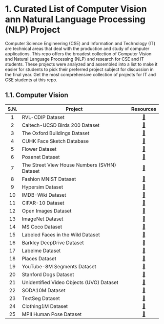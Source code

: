 # 1. Curated List of Computer Vision ann Natural Language Processing (NLP) Project

Computer Science Engineering (CSE) and Information and Technology (IT) are technical areas that deal with the production and study of computer applications. This repo offers the broadest collection of Computer Vision and Natural Language Processing (NLP) and research for CSE and IT students.  These projects were analyzed and assembled into a list to make it easier for students to pick their preferred project subject for discussion in the final year. Get the most comprehensive collection of projects for IT and CSE students at this repo. 

## 1.1. Computer Vision 

| S.N. | Project | Resources | 
| :------: | ------- | :--------: |
| 1 | RVL-CDIP Dataset | [🔗](https://www.cs.cmu.edu/~aharley/rvl-cdip/) |
| 2 | Caltech-UCSD Birds 200 Dataset | [🔗](http://www.vision.caltech.edu/visipedia/CUB-200.html) |
| 3 | The Oxford Buildings Dataset  | [🔗](https://www.robots.ox.ac.uk/~vgg/data/oxbuildings/index.html) |
| 4 | CUHK Face Sketch Database  | [🔗]( http://mmlab.ie.cuhk.edu.hk/archive/facesketch.html) |
| 5 | Flower Dataset | [🔗](https://www.robots.ox.ac.uk/~vgg/data/flowers/index.html) |
| 6 | Posenet Dataset  | [🔗](https://github.com/tensorflow/tfjs-models/tree/master/posenet) |
| 7 | The Street View House Numbers (SVHN) Dataset | [🔗](http://ufldl.stanford.edu/housenumbers/) |
| 8 | Fashion MNIST Dataset | [🔗](http://yann.lecun.com/exdb/mnist/) |
| 9 | Hypersim Dataset | [🔗](https://github.com/apple/ml-hypersim) |
| 10 | IMDB-Wiki Dataset | [🔗](https://data.vision.ee.ethz.ch/cvl/rrothe/imdb-wiki/) |
| 11 | CIFAR-10 Dataset | [🔗](http://www.cs.toronto.edu/~kriz/cifar.html) |
| 12 | Open Images Dataset | [🔗](https://storage.googleapis.com/openimages/web/index.html) |
| 13 | ImageNet Dataset | [🔗](https://image-net.org/) |
| 14 | MS Coco Dataset | [🔗](https://cocodataset.org/#home) |
| 15 | Labeled Faces in the Wild Dataset | [🔗](http://vis-www.cs.umass.edu/lfw/) |
| 16 | Barkley DeepDrive Dataset | [🔗](https://www.bdd100k.com/) |
| 17 | Labelme Dataset | [🔗](http://places.csail.mit.edu/index.html) |
| 18 | Places Dataset | [🔗](http://labelme.csail.mit.edu/Release3.0/browserTools/php/dataset.php) |
| 19 | YouTube-8M Segments Dataset | [🔗](https://research.google.com/youtube8m/download.html) |
| 20 | Stanford Dogs Dataset | [🔗](http://vision.stanford.edu/aditya86/ImageNetDogs/) |
| 21 | Unidentified Video Objects (UVO) Dataset | [🔗](https://sites.google.com/view/unidentified-video-object/home) |
| 22 | SODA10M Dataset  | [🔗](https://soda-2d.github.io/index.html) |
| 23 | TextSeg Dataset | [🔗](https://github.com/SHI-Labs/Rethinking-Text-Segmentation) |
| 24 | Clothing1M Dataset | [🔗](https://github.com/Cysu/noisy_label) |
| 25 | MPII Human Pose Dataset | [🔗](http://human-pose.mpi-inf.mpg.de/#) |



